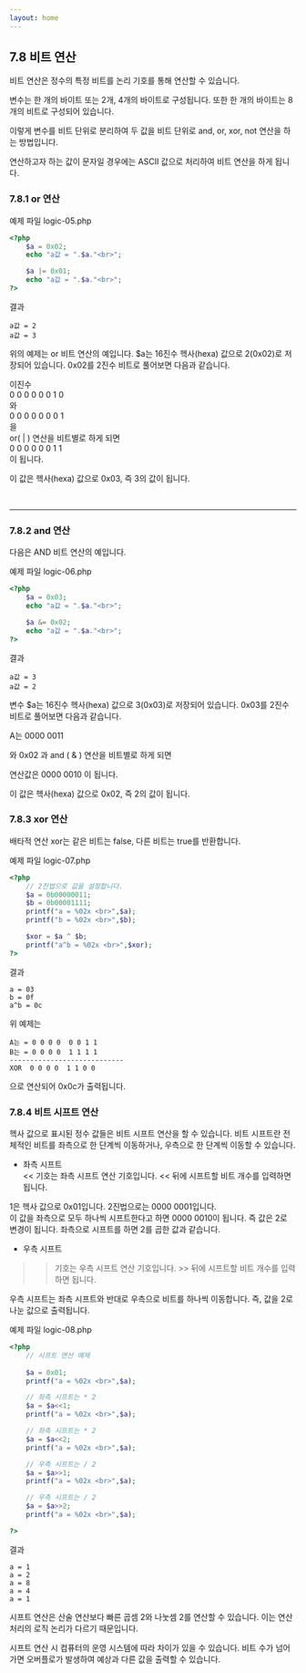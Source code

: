 ```yaml
---
layout: home
---
```

## 7.8 비트 연산
비트 연산은 정수의 특정 비트를 논리 기호를 통해 연산할 수 있습니다.  

변수는 한 개의 바이트 또는 2개, 4개의 바이트로 구성됩니다. 또한 한 개의 바이트는 8개의 비트로 구성되어 있습니다.  

이렇게 변수를 비트 단위로 분리하여 두 값을 비트 단위로 and, or, xor, not 연산을 하는 방법입니다.  

연산하고자 하는 값이 문자일 경우에는 ASCII 값으로 처리하여 비트 연산을 하게 됩니다.  

### 7.8.1 or 연산

예제 파일 logic-05.php
```php
<?php
	$a = 0x02;
	echo "a값 = ".$a."<br>";

	$a |= 0x01;
	echo "a값 = ".$a."<br>";
?>
```

결과
```
a값 = 2
a값 = 3
```

위의 예제는 or 비트 연산의 예입니다. 
$a는 16진수 헥사(hexa) 값으로 2(0x02)로 저장되어 있습니다. 0x02를 2진수 비트로 풀어보면 다음과 같습니다.  

이진수  
0	0	0	0	0	0	1	0  
와  
0	0	0	0	0	0	0	1  
을  
or( | ) 연산을 비트별로 하게 되면  
0	0	0	0	0	0	1	1  
이 됩니다.  

이 값은 헥사(hexa) 값으로 0x03, 즉 3의 값이 됩니다.  

<br>
<hr>

### 7.8.2 and 연산 
다음은 AND 비트 연산의 예입니다.  

예제 파일 logic-06.php
```php
<?php
	$a = 0x03;
	echo "a값 = ".$a."<br>";

	$a &= 0x02;
	echo "a값 = ".$a."<br>";
?>
```

결과
```
a값 = 3
a값 = 2
```

변수 $a는 16진수 헥사(hexa) 값으로 3(0x03)로 저장되어 있습니다. 0x03를 2진수 비트로 풀어보면 다음과 같습니다.  

A는 0000 0011  

와 0x02 과 and ( & ) 연산을 비트별로 하게 되면   


연산값은 0000 0010 이 됩니다.  

이 값은 헥사(hexa) 값으로 0x02, 즉 2의 값이 됩니다.  


### 7.8.3 xor 연산
배타적 연산 xor는 같은 비트는 false, 다른 비트는 true를 반환합니다.  

예제 파일 logic-07.php
```php
<?php
	// 2진법으로 값을 설정합니다.
	$a = 0b00000011;
	$b = 0b00001111;
	printf("a = %02x <br>",$a);
	printf("b = %02x <br>",$b);

	$xor = $a ^ $b;
	printf("a^b = %02x <br>",$xor);
?>
```

결과
```
a = 03
b = 0f
a^b = 0c 
```

위 예제는 
```
A는 = 0 0 0 0  0 0 1 1
B는 = 0 0 0 0  1 1 1 1 
----------------------------
XOR  0 0 0 0  1 1 0 0
```

으로 연산되어 0x0c가 출력됩니다.  


### 7.8.4 비트 시프트 연산
헥사 값으로 표시된 정수 값들은 비트 시프트 연산을 할 수 있습니다. 비트 시프트란 전체적인 비트를 좌측으로 한 단계씩 이동하거나, 우측으로 한 단계씩 이동할 수 있습니다.  

* 좌측 시프트  
<< 기호는 좌측 시프트 연산 기호입니다. << 뒤에 시프트할 비트 개수를 입력하면 됩니다.  

1은 헥사 값으로 0x01입니다. 2진법으로는 0000 0001입니다.  
이 값을 좌측으로 모두 하나씩 시프트한다고 하면 0000 0010이 됩니다. 즉 값은 2로 변경이 됩니다. 좌측으로 시프트를 하면 2를 곱한 값과 같습니다.  

* 우측 시프트  
>>기호는 우측 시프트 연산 기호입니다. >> 뒤에 시프트할 비트 개수를 입력하면 됩니다.  

우측 시프트는 좌측 시프트와 반대로 우측으로 비트를 하나씩 이동합니다. 즉, 값을 2로 나눈 값으로 출력됩니다.  

예제 파일 logic-08.php
```php
<?php
	// 시프트 연산 예제
	
	$a = 0x01;
	printf("a = %02x <br>",$a);

	// 좌측 시프트는 * 2
	$a = $a<<1;
	printf("a = %02x <br>",$a);

	// 좌측 시프트는 * 2
	$a = $a<<2;
	printf("a = %02x <br>",$a);

	// 우측 시프트는 / 2
	$a = $a>>1;
	printf("a = %02x <br>",$a);

	// 우측 시프트는 / 2
	$a = $a>>2;
	printf("a = %02x <br>",$a);

?>
```

결과
```
a = 1
a = 2
a = 8
a = 4
a = 1
```

시프트 연산은 산술 연산보다 빠른 곱셈 2와 나눗셈 2를 연산할 수 있습니다. 이는 연산 처리의 로직 논리가 다르기 때문입니다.  

시프트 연산 시 컴퓨터의 운영 시스템에 따라 차이가 있을 수 있습니다. 비트 수가 넘어가면 오버플로가 발생하여 예상과 다른 값을 출력할 수 있습니다.  


